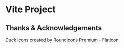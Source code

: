# Vite Project



## Thanks & Acknowledgements

<a href="https://www.flaticon.com/free-icons/duck" title="duck icons">Duck icons created by Roundicons Premium - Flaticon</a>